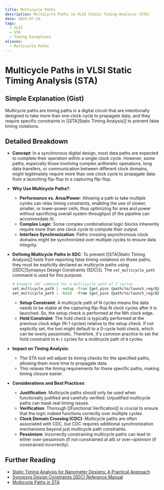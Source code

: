 ```yaml
---
title: Multicycle Paths
description: Multicycle Paths in VLSI Static Timing Analysis (STA)
date: 2025-07-24
tags:
  - VLSI
  - STA
  - Timing Exceptions
aliases:
  - Multicycle Paths
---
```


# Multicycle Paths in VLSI Static Timing Analysis (STA)

## Simple Explanation (Gist)
Multicycle paths are timing paths in a digital circuit that are intentionally designed to take more than one clock cycle to propagate data, and they require specific constraints in [[STA|Static Timing Analysis]] to prevent false timing violations.

## Detailed Breakdown

*   **Concept**: In a synchronous digital design, most data paths are expected to complete their operation within a single clock cycle. However, some paths, especially those involving complex arithmetic operations, long data transfers, or communication between different clock domains, might legitimately require more than one clock cycle to propagate data from a launching flip-flop to a capturing flip-flop.

*   **Why Use Multicycle Paths?**: 
    *   **Performance vs. Area/Power**: Allowing a path to take multiple cycles can relax timing constraints, enabling the use of slower, smaller, or lower-power cells, thus optimizing for area and power without sacrificing overall system throughput (if the pipeline can accommodate it).
    *   **Complex Logic**: Some complex combinational logic blocks inherently require more than one clock cycle to compute their output.
    *   **Interface Synchronization**: Paths crossing asynchronous clock domains might be synchronized over multiple cycles to ensure data integrity.

*   **Defining Multicycle Paths in SDC**: To prevent [[STA|Static Timing Analysis]] tools from reporting false timing violations on these paths, they must be explicitly declared as multicycle paths using [[SDC|Synopsys Design Constraints (SDC)]]. The `set_multicycle_path` command is used for this purpose.

    ```tcl
    # Example SDC command for a multicycle path of 2 cycles
    set_multicycle_path 2 -setup -from [get_pins {path/to/launch_reg/Q}] -to [get_pins {path/to/capture_reg/D}]
    set_multicycle_path 1 -hold  -from [get_pins {path/to/launch_reg/Q}] -to [get_pins {path/to/capture_reg/D}]
    ```
    *   **Setup Constraint**: A multicycle path of N cycles means the data needs to be stable at the capturing flip-flop N clock cycles after it is launched. So, the setup check is performed at the Nth clock edge.
    *   **Hold Constraint**: The hold check is typically performed at the previous clock edge (N-1 cycles) relative to the setup check. If not explicitly set, the tool might default to a 0-cycle hold check, which can be overly pessimistic. Therefore, it's common practice to set the hold constraint to `N-1` cycles for a multicycle path of `N` cycles.

*   **Impact on Timing Analysis**: 
    *   The STA tool will adjust its timing checks for the specified paths, allowing them more time to propagate data.
    *   This relaxes the timing requirements for these specific paths, making timing closure easier.

*   **Considerations and Best Practices**: 
    *   **Justification**: Multicycle paths should only be used when functionally justified and carefully verified. Unjustified multicycle paths can mask real timing issues.
    *   **Verification**: Thorough [[Functional Verification]] is crucial to ensure that the logic indeed functions correctly over multiple cycles.
    *   **Clock Domain Crossing (CDC)**: Multicycle paths are often associated with CDC, but CDC requires additional synchronization mechanisms beyond just multicycle path constraints.
    *   **Pessimism**: Incorrectly constraining multicycle paths can lead to either over-pessimism (if not constrained at all) or over-optimism (if constrained incorrectly).

## Further Reading

*   [Static Timing Analysis for Nanometer Designs: A Practical Approach](https://www.amazon.com/Static-Timing-Analysis-Nanometer-Designs/dp/0387257027)
*   [Synopsys Design Constraints (SDC) Reference Manual](https://www.synopsys.com/content/dam/synopsys/implementation/sdc-reference-manual.pdf)
*   [Multicycle Paths in STA](https://www.vlsi-expert.com/2018/01/multicycle-paths-in-sta.html)